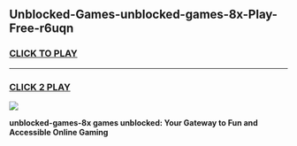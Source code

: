 
## Unblocked-Games-unblocked-games-8x-Play-Free-r6uqn
<h3>
<a href="https://premium76.site?title=unblocked-games-8x&ref=17A">CLICK TO PLAY</a></h3>
<hr>

<h3>
<a href="https://premium76.site?title=unblocked-games-8x&ref=17A">CLICK 2 PLAY</a>
  
</h3>

<a href="https://premium76.site?title=unblocked-games-8x&ref=17A"><img src="https://clearcache.store/games.png"></a>


**unblocked-games-8x games unblocked: Your Gateway to Fun and Accessible Online Gaming**
